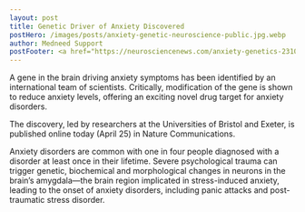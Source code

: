 ```yaml
---
layout: post
title: Genetic Driver of Anxiety Discovered
postHero: /images/posts/anxiety-genetic-neuroscience-public.jpg.webp
author: Medneed Support
postFooter: <a href="https://neurosciencenews.com/anxiety-genetics-23105/" target="_blank">Read more</a> 
---
```

<!-- Excerpt here before second image below -->

A gene in the brain driving anxiety symptoms has been identified by an international team of scientists. Critically, modification of the gene is shown to reduce anxiety levels, offering an exciting novel drug target for anxiety disorders. 

The discovery, led by researchers at the Universities of Bristol and Exeter, is published online today (April 25) in Nature Communications.

Anxiety disorders are common with one in four people diagnosed with a disorder at least once in their lifetime. Severe psychological trauma can trigger genetic, biochemical and morphological changes in neurons in the brain’s amygdala—the brain region implicated in stress-induced anxiety, leading to the onset of anxiety disorders, including panic attacks and post-traumatic stress disorder.
